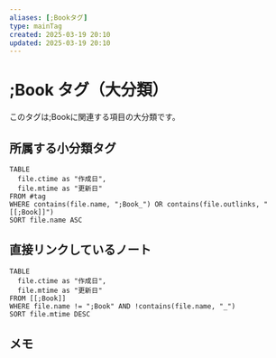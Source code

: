 ```yaml
---
aliases: [;Bookタグ]
type: mainTag
created: 2025-03-19 20:10
updated: 2025-03-19 20:10
---
```


# ;Book タグ（大分類）

このタグは;Bookに関連する項目の大分類です。

## 所属する小分類タグ

```dataview
TABLE 
  file.ctime as "作成日", 
  file.mtime as "更新日"
FROM #tag
WHERE contains(file.name, ";Book_") OR contains(file.outlinks, "[[;Book]]")
SORT file.name ASC
```

## 直接リンクしているノート

```dataview
TABLE 
  file.ctime as "作成日", 
  file.mtime as "更新日"
FROM [[;Book]] 
WHERE file.name != ";Book" AND !contains(file.name, "_")
SORT file.mtime DESC
```

## メモ